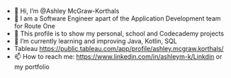 - 👋 Hi, I’m @Ashley McGraw-Korthals
- :star2: I am a Software Engineer apart of the Application Development team for Route One
- :hatching_chick: This profile is to show my personal, school and Codecademy projects
- 🌱 I’m currently learning and improving Java, Kotlin, SQL
- Tableau https://public.tableau.com/app/profile/ashley.mcgraw.korthals/
- 📫 How to reach me: https://www.linkedin.com/in/ashleym-k/Linkdin or my portfolio


